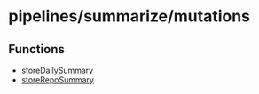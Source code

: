 # pipelines/summarize/mutations

## Functions

- [storeDailySummary](functions/storeDailySummary.md)
- [storeRepoSummary](functions/storeRepoSummary.md)

